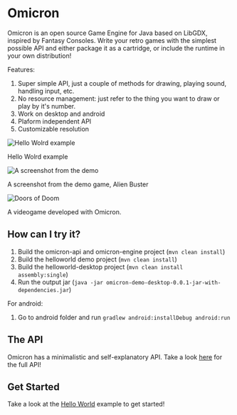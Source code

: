 Omicron
======
Omicron is an open source Game Engine for Java based on LibGDX, inspired by Fantasy Consoles. Write your retro games with the simplest possible API and either package it as a cartridge, or include the runtime in your own distribution!

Features:

1. Super simple API, just a couple of methods for drawing, playing sound, handling input, etc.
2. No resource management: just refer to the thing you want to draw or play by it's number.
3. Work on desktop and android
4. Plaform independent API
5. Customizable resolution

![Hello Wolrd example](https://i.imgur.com/VYVhZtv.png)

Hello Wolrd example


![A screenshot from the demo](https://i.imgur.com/esxGpDW.png)

A screenshot from the demo game, Alien Buster

![Doors of Doom](https://i.imgur.com/GoCecbG.png)

A videogame developed with Omicron.


How can I try it?
-----------------

1. Build the omicron-api and omicron-engine  project (`mvn clean install`)
2. Build the helloworld demo project (`mvn clean install`)
3. Build the helloworld-desktop project (`mvn clean install assembly:single`)
4. Run the output jar (`java -jar omicron-demo-desktop-0.0.1-jar-with-dependencies.jar`)

For android:

1. Go to android folder and run `gradlew android:installDebug android:run`

The API
-------

Omicron has a minimalistic and self-explanatory API.
Take a look [here](https://github.com/msx80/Omicron/blob/master/api/src/main/java/org/github/msx80/omicron/api/Sys.java) for the full API!

Get Started
-----------

Take a look at the [Hello World](https://github.com/msx80/Omicron/blob/master/demo/HelloWorld/hello-world/src/main/java/org/github/msx80/omicron/helloworld/HelloWorld.java) example to get started!

